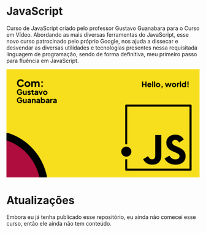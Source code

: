 # JavaScript
 Curso de JavaScript criado pelo professor Gustavo Guanabara para o Curso em Vídeo. Abordando as mais diversas ferramentas do JavaScript, esse novo curso patrocinado pelo próprio Google, nos ajuda a dissecar e desvendar as diversas utilidades e tecnologias presentes nessa requisitada linguagem de programação, sendo de forma definitiva, meu primeiro passo para fluência em JavaScript.

 <img src="Imagens/JS%20design.png" alt="Curso de JavaScript com Gustavo Guanabara">

 # Atualizações

 Embora eu já tenha publicado esse repositório, eu ainda não comecei esse curso, então ele ainda não tem conteúdo.